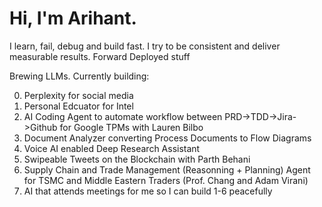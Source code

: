 # Hi, I'm Arihant.
I learn, fail, debug and build fast. I try to be consistent and deliver measurable results. Forward Deployed stuff

Brewing LLMs. Currently building:

0. Perplexity for social media
1. Personal Edcuator for Intel
2. AI Coding Agent to automate workflow between PRD->TDD->Jira->Github for Google TPMs with Lauren Bilbo
3. Document Analyzer converting Process Documents to Flow Diagrams
4. Voice AI enabled Deep Research Assistant
5. Swipeable Tweets on the Blockchain with Parth Behani
6. Supply Chain and Trade Management (Reasonning + Planning) Agent for TSMC and Middle Eastern Traders (Prof. Chang and Adam Virani)
7. AI that attends meetings for me so I can build 1-6 peacefully